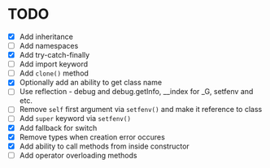 # TODO

- [x] Add inheritance
- [ ] Add namespaces
- [x] Add try-catch-finally
- [ ] Add import keyword
- [ ] Add `clone()` method
- [x] Optionally add an ability to get class name
- [ ] Use reflection - debug and debug.getInfo, __index for _G, setfenv and etc.
- [ ] Remove `self` first argument via `setfenv()` and make it reference to class
- [ ] Add `super` keyword via `setfenv()`
- [x] Add fallback for switch
- [x] Remove types when creation error occures
- [x] Add ability to call methods from inside constructor
- [ ] Add operator overloading methods
